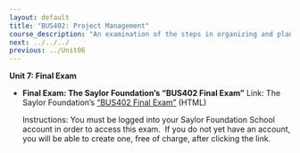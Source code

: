 ```yaml
---
layout: default
title: "BUS402: Project Management"
course_description: "An examination of the steps in organizing and planning the processes that a business uses to address tasks and meet deadlines, with particular attention to the role of project managers as they initiate, plan, execute, control, and terminate projects."
next: ../../../
previous: ../Unit06
---
```

**Unit 7: Final Exam** <span id="7"></span> 
-   **Final Exam: The Saylor Foundation’s “BUS402 Final Exam”**
    Link: The Saylor Foundation’s [“BUS402 Final
    Exam”](http://school.saylor.org/mod/quiz/view.php?id=1206) (HTML)  
      
     Instructions: You must be logged into your Saylor Foundation School
    account in order to access this exam.  If you do not yet have an
    account, you will be able to create one, free of charge, after
    clicking the link. 



